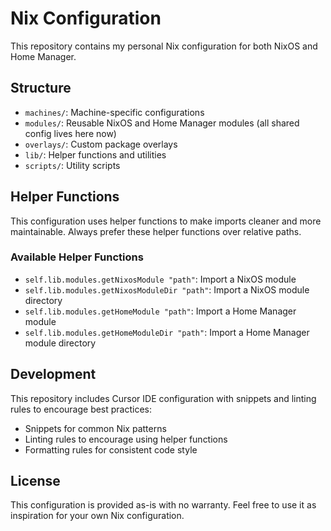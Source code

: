 # Nix Configuration

This repository contains my personal Nix configuration for both NixOS and Home Manager.

## Structure

- `machines/`: Machine-specific configurations
- `modules/`: Reusable NixOS and Home Manager modules (all shared config lives here now)
- `overlays/`: Custom package overlays
- `lib/`: Helper functions and utilities
- `scripts/`: Utility scripts

## Helper Functions

This configuration uses helper functions to make imports cleaner and more maintainable. Always prefer these helper functions over relative paths.

### Available Helper Functions

- `self.lib.modules.getNixosModule "path"`: Import a NixOS module
- `self.lib.modules.getNixosModuleDir "path"`: Import a NixOS module directory
- `self.lib.modules.getHomeModule "path"`: Import a Home Manager module
- `self.lib.modules.getHomeModuleDir "path"`: Import a Home Manager module directory

## Development

This repository includes Cursor IDE configuration with snippets and linting rules to encourage best practices:

- Snippets for common Nix patterns
- Linting rules to encourage using helper functions
- Formatting rules for consistent code style

## License

This configuration is provided as-is with no warranty. Feel free to use it as inspiration for your own Nix configuration.
